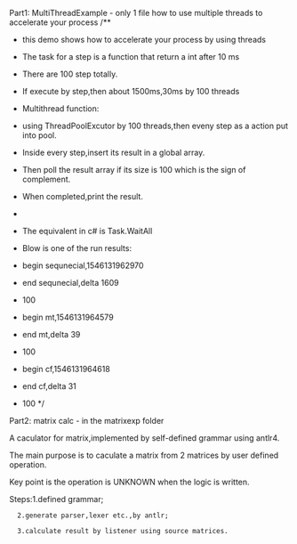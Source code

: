 Part1: MultiThreadExample - only 1 file
how to use multiple threads to accelerate your process
/**
 * this demo shows how to accelerate your process by using threads
 * The task for a step is a function that return a int after 10 ms
 * There are 100 step totally.
 * If execute by step,then about 1500ms,30ms by 100 threads
 * Multithread function:
 * using ThreadPoolExcutor by 100 threads,then eveny step as a action put into pool.
 * Inside every step,insert its result in a global array.
 * Then poll the result array if its size is 100 which is the sign of complement.
 * When completed,print the result.
 *
 * The equivalent in c# is Task.WaitAll

* Blow is one of the run results: 
* begin sequnecial,1546131962970
* end sequnecial,delta 1609
* 100
* begin mt,1546131964579
* end mt,delta 39
* 100
* begin cf,1546131964618
* end cf,delta 31
* 100
 */


Part2: matrix calc - in the matrixexp folder

A caculator for matrix,implemented by self-defined grammar using antlr4.

The main purpose is to caculate a matrix from 2 matrices by user defined operation.

Key point is the operation is UNKNOWN when the logic is written.

Steps:1.defined grammar;

      2.generate parser,lexer etc.,by antlr;

      3.calculate result by listener using source matrices.

